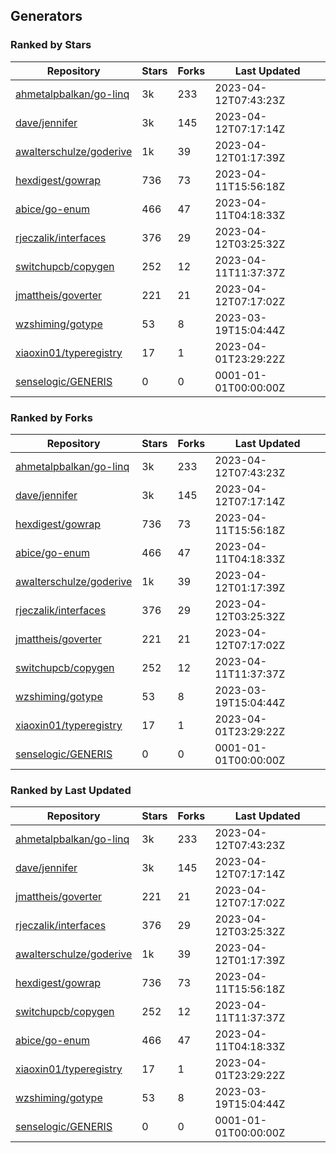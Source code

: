 ## Generators

### Ranked by Stars

| Repository | Stars | Forks | Last Updated |
|------------|-------|-------|--------------|
| [ahmetalpbalkan/go-linq](https://github.com/ahmetalpbalkan/go-linq) | 3k | 233 | 2023-04-12T07:43:23Z |
| [dave/jennifer](https://github.com/dave/jennifer) | 3k | 145 | 2023-04-12T07:17:14Z |
| [awalterschulze/goderive](https://github.com/awalterschulze/goderive) | 1k | 39 | 2023-04-12T01:17:39Z |
| [hexdigest/gowrap](https://github.com/hexdigest/gowrap) | 736 | 73 | 2023-04-11T15:56:18Z |
| [abice/go-enum](https://github.com/abice/go-enum) | 466 | 47 | 2023-04-11T04:18:33Z |
| [rjeczalik/interfaces](https://github.com/rjeczalik/interfaces) | 376 | 29 | 2023-04-12T03:25:32Z |
| [switchupcb/copygen](https://github.com/switchupcb/copygen) | 252 | 12 | 2023-04-11T11:37:37Z |
| [jmattheis/goverter](https://github.com/jmattheis/goverter) | 221 | 21 | 2023-04-12T07:17:02Z |
| [wzshiming/gotype](https://github.com/wzshiming/gotype) | 53 | 8 | 2023-03-19T15:04:44Z |
| [xiaoxin01/typeregistry](https://github.com/xiaoxin01/typeregistry) | 17 | 1 | 2023-04-01T23:29:22Z |
| [senselogic/GENERIS](https://github.com/senselogic/GENERIS) | 0 | 0 | 0001-01-01T00:00:00Z |

### Ranked by Forks

| Repository | Stars | Forks | Last Updated |
|------------|-------|-------|--------------|
| [ahmetalpbalkan/go-linq](https://github.com/ahmetalpbalkan/go-linq) | 3k | 233 | 2023-04-12T07:43:23Z |
| [dave/jennifer](https://github.com/dave/jennifer) | 3k | 145 | 2023-04-12T07:17:14Z |
| [hexdigest/gowrap](https://github.com/hexdigest/gowrap) | 736 | 73 | 2023-04-11T15:56:18Z |
| [abice/go-enum](https://github.com/abice/go-enum) | 466 | 47 | 2023-04-11T04:18:33Z |
| [awalterschulze/goderive](https://github.com/awalterschulze/goderive) | 1k | 39 | 2023-04-12T01:17:39Z |
| [rjeczalik/interfaces](https://github.com/rjeczalik/interfaces) | 376 | 29 | 2023-04-12T03:25:32Z |
| [jmattheis/goverter](https://github.com/jmattheis/goverter) | 221 | 21 | 2023-04-12T07:17:02Z |
| [switchupcb/copygen](https://github.com/switchupcb/copygen) | 252 | 12 | 2023-04-11T11:37:37Z |
| [wzshiming/gotype](https://github.com/wzshiming/gotype) | 53 | 8 | 2023-03-19T15:04:44Z |
| [xiaoxin01/typeregistry](https://github.com/xiaoxin01/typeregistry) | 17 | 1 | 2023-04-01T23:29:22Z |
| [senselogic/GENERIS](https://github.com/senselogic/GENERIS) | 0 | 0 | 0001-01-01T00:00:00Z |

### Ranked by Last Updated

| Repository | Stars | Forks | Last Updated |
|------------|-------|-------|--------------|
| [ahmetalpbalkan/go-linq](https://github.com/ahmetalpbalkan/go-linq) | 3k | 233 | 2023-04-12T07:43:23Z |
| [dave/jennifer](https://github.com/dave/jennifer) | 3k | 145 | 2023-04-12T07:17:14Z |
| [jmattheis/goverter](https://github.com/jmattheis/goverter) | 221 | 21 | 2023-04-12T07:17:02Z |
| [rjeczalik/interfaces](https://github.com/rjeczalik/interfaces) | 376 | 29 | 2023-04-12T03:25:32Z |
| [awalterschulze/goderive](https://github.com/awalterschulze/goderive) | 1k | 39 | 2023-04-12T01:17:39Z |
| [hexdigest/gowrap](https://github.com/hexdigest/gowrap) | 736 | 73 | 2023-04-11T15:56:18Z |
| [switchupcb/copygen](https://github.com/switchupcb/copygen) | 252 | 12 | 2023-04-11T11:37:37Z |
| [abice/go-enum](https://github.com/abice/go-enum) | 466 | 47 | 2023-04-11T04:18:33Z |
| [xiaoxin01/typeregistry](https://github.com/xiaoxin01/typeregistry) | 17 | 1 | 2023-04-01T23:29:22Z |
| [wzshiming/gotype](https://github.com/wzshiming/gotype) | 53 | 8 | 2023-03-19T15:04:44Z |
| [senselogic/GENERIS](https://github.com/senselogic/GENERIS) | 0 | 0 | 0001-01-01T00:00:00Z |

